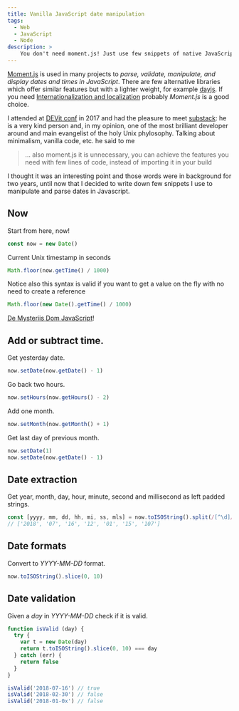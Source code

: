 ```yaml
---
title: Vanilla JavaScript date manipulation
tags:
  - Web
  - JavaScript
  - Node
description: >
    You don't need moment.js! Just use few snippets of native JavaScript code to parse and manipulate dates.
---
```


<div class="paper warning">
<a href="https://momentjs.com/">Moment.js</a> is used in many projects to <em>parse, validate, manipulate, and display dates and times in JavaScript</em>.
There are few alternative libraries which offer similar features but with a lighter weight, for example <a href="https://github.com/iamkun/dayjs">dayjs</a>.
If you need <a href="https://en.wikipedia.org/wiki/Internationalization_and_localization">Internationalization and localization</a> probably <em>Moment.js</em> is a good choice.
</div>

I attended at [DEVit conf](https://devitconf.org/) in 2017 and had the pleasure to meet [substack](https://github.com/substack): he is a very kind person and, in my opinion, one of the most brilliant developer around and main evangelist of the holy Unix phylosophy.
Talking about minimalism, vanilla code, etc. he said to me

> ... also moment.js it is unnecessary, you can achieve the features you need with few lines of code, instead of importing it in your build

I thought it was an interesting point and those words were in background for two years, until now that I decided to write down few snippets I use to manipulate and parse dates in Javascript.

## Now

Start from here, now!

```javascript
const now = new Date()
```

Current Unix timestamp in seconds

```javascript
Math.floor(now.getTime() / 1000)
```

Notice also this syntax is valid if you want to get a value on the fly with no need to create a reference

```javascript
Math.floor(new Date().getTime() / 1000)
```

[De Mysteriis Dom JavaScript](https://www.youtube.com/watch?v=qcS0CVJ1KPg)!

## Add or subtract time.

Get yesterday date.

```javascript
now.setDate(now.getDate() - 1)
```

Go back two hours.

```javascript
now.setHours(now.getHours() - 2)
```

Add one month.

```javascript
now.setMonth(now.getMonth() + 1)
```

Get last day of previous month.

```javascript
now.setDate(1)
now.setDate(now.getDate() - 1)
```

## Date extraction

Get year, month, day, hour, minute, second and millisecond as left padded strings.

```javascript
const [yyyy, mm, dd, hh, mi, ss, mls] = now.toISOString().split(/[^\d]/)
// ['2018', '07', '16', '12', '01', '15', '107']
```

## Date formats

Convert to *YYYY-MM-DD* format.

```javascript
now.toISOString().slice(0, 10)
```

## Date validation

Given a *day* in *YYYY-MM-DD* check if it is valid.

```javascript
function isValid (day) {
  try {
    var t = new Date(day)
    return t.toISOString().slice(0, 10) === day
  } catch (err) {
    return false
  }
}

isValid('2018-07-16') // true
isValid('2018-02-30') // false
isValid('2018-01-0x') // false
```

